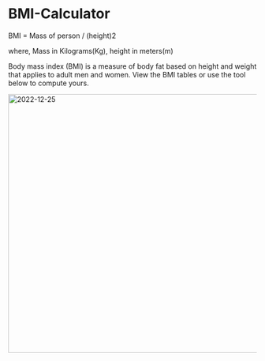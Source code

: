# BMI-Calculator

BMI = Mass of person /  (height)2 

where,
Mass in Kilograms(Kg), height in meters(m)

Body mass index (BMI) is a measure of body fat based on height and weight that applies to adult men and women. View the BMI tables or use the tool below to compute yours.

<img width="524" alt="2022-12-25" src="https://user-images.githubusercontent.com/113260682/209467212-1d1189cc-7cb4-4ae6-b63a-d0b539ee670b.png">
